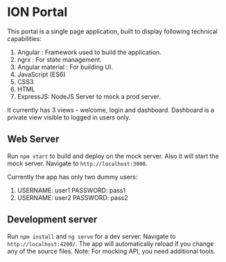 # ION Portal

This portal is a single page application, built to display following technical capabilities:

1. Angular : Framework used to build the application.
2. ngrx : For state management.
3. Angular material : For building UI.
2. JavaScript (ES6)
3. CSS3
4. HTML
5. ExpressJS: NodeJS Server to mock a prod server. 

It currently has 3 views - welcome, login and dashboard. Dashboard is a private view visible to logged in users only.

## Web Server

Run `npm start` to build and deploy on the mock server. Also it will start the mock server. Navigate to `http://localhost:3000`.

Currently the app has only two dummy users:
1. USERNAME: user1
   PASSWORD: pass1
2. USERNAME: user2
   PASSWORD: pass2

## Development server

Run `npm install` and `ng serve` for a dev server. Navigate to `http://localhost:4200/`. The app will automatically reload if you change any of the source files.
Note: For mocking API, you need additional tools.